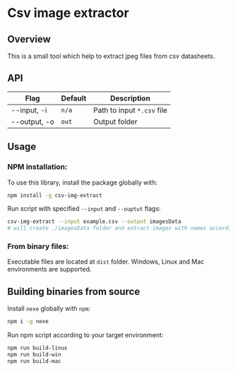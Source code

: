 # Csv image extractor

## Overview
This is a small tool which help to extract jpeg files from csv datasheets. 

## API

| Flag          | Default  |  Description
| ------------- | -------- | -------------------------- | 
| --input, -i   |  `n/a`   | Path to input `*.csv` file |
| --output, -o  |  `out`  | Output folder				|


## Usage
### NPM installation:
To use this library, install the package globally with:
```bash
npm install -g csv-img-extract
```
Run script with specified `--input` and `--ouptut` flags: 
```bash
csv-img-extract --input example.csv --output imagesData
# will create ./imagesData folder and extract images with names according to image Id
```

### From binary files:
Executable files are located at `dist` folder. Windows, Linux and Mac environments are supported.


## Building binaries from source

Install `nexe` globally with `npm`:
```bash
npm i -g nexe
```
Run npm script according to your target environment:
```bash
npm run build-linux
npm run build-win
npm run build-mac
```